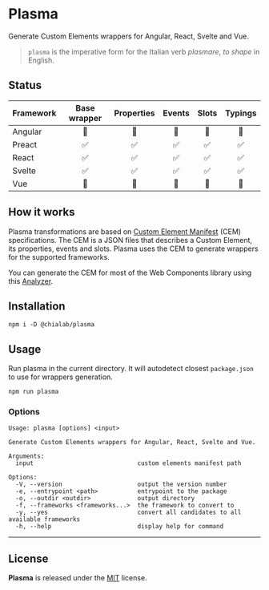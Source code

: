 # Plasma

Generate Custom Elements wrappers for Angular, React, Svelte and Vue.

> `plasma` is the imperative form for the Italian verb _plasmare_, _to shape_ in English.

## Status

| Framework | Base wrapper | Properties | Events | Slots | Typings |
| --------- | :----------: | :--------: | :----: | :---: | :-----: |
| Angular   |      🚧      |     🚧     |   🚧   |  🚧   |   🚧    |
| Preact    |      ✅      |     ✅     |   ✅   |  ✅   |   ✅    |
| React     |      ✅      |     ✅     |   ✅   |  ✅   |   ✅    |
| Svelte    |      ✅      |     ✅     |   ✅   |  ✅   |   ✅    |
| Vue       |      🚧      |     🚧     |   🚧   |  🚧   |   🚧    |

## How it works

Plasma transformations are based on [Custom Element Manifest](https://github.com/webcomponents/custom-elements-manifest) (CEM) specifications. The CEM is a JSON files that describes a Custom Element, its properties, events and slots. Plasma uses the CEM to generate wrappers for the supported frameworks.

You can generate the CEM for most of the Web Components library using this [Analyzer](https://github.com/open-wc/custom-elements-manifest/tree/master/packages/analyzer).

## Installation

```
npm i -D @chialab/plasma
```

## Usage

Run plasma in the current directory. It will autodetect closest `package.json` to use for wrappers generation.

```
npm run plasma
```

### Options

```
Usage: plasma [options] <input>

Generate Custom Elements wrappers for Angular, React, Svelte and Vue.

Arguments:
  input                             custom elements manifest path

Options:
  -V, --version                     output the version number
  -e, --entrypoint <path>           entrypoint to the package
  -o, --outdir <outdir>             output directory
  -f, --frameworks <frameworks...>  the framework to convert to
  -y, --yes                         convert all candidates to all available frameworks
  -h, --help                        display help for command
```

---

## License

**Plasma** is released under the [MIT](https://github.com/chialab/plasma/blob/main/LICENSE) license.
